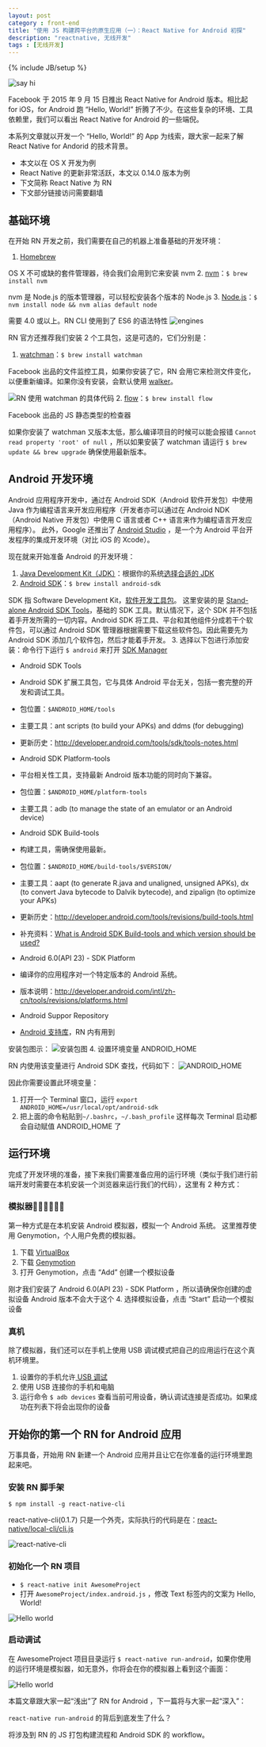 ```yaml
---
layout: post
category : front-end
title: "使用 JS 构建跨平台的原生应用（一）：React Native for Android 初探"
description: "reactnative, 无线开发"
tags : [无线开发]
---
```

{% include JB/setup %}

![say hi](https://img.alicdn.com/tps/TB1tInYKpXXXXbtXFXXXXXXXXXX-900-500.jpg)

Facebook 于 2015 年 9 月 15 日推出 React Native for Android 版本。相比起 for iOS，for Android 跑 “Hello, World!” 折腾了不少。在这些复杂的环境、工具依赖里，我们可以看出 React Native for Android 的一些端倪。

本系列文章就以开发一个 “Hello, World!” 的 App 为线索，跟大家一起来了解 React Native for Andorid 的技术背景。

* 本文以在 OS X 开发为例
*  React Native 的更新非常活跃，本文以 0.14.0 版本为例
* 下文简称 React Native 为 RN
* 下文部分链接访问需要翻墙

## 基础环境

在开始 RN 开发之前，我们需要在自己的机器上准备基础的开发环境：

1. [Homebrew](http://brew.sh/index_zh-cn.html)

OS X 不可或缺的套件管理器，待会我们会用到它来安装 nvm
2. [nvm](https://github.com/creationix/nvm#installation)：`$ brew install nvm`

nvm 是 Node.js 的版本管理器，可以轻松安装各个版本的 Node.js 
3. [Node.js](https://nodejs.org/)：`$ nvm install node && nvm alias default node`

需要 4.0 或以上。RN CLI 使用到了 ES6 的语法特性
![engines](https://img.alicdn.com/tps/TB1FBm9KpXXXXXCXVXXXXXXXXXX-1224-668.png)

RN 官方还推荐我们安装 2 个工具包，这是可选的，它们分别是：

1. [watchman](https://facebook.github.io/watchman/docs/install.html)：`$ brew install watchman`

Facebook 出品的文件监控工具，如果你安装了它，RN 会用它来检测文件变化，以便重新编译。如果你没有安装，会默认使用 [walker](https://github.com/daaku/nodejs-walker)。

![RN 使用 watchman 的具体代码](https://img.alicdn.com/tps/TB1Qr5jKpXXXXbXXpXXXXXXXXXX-1574-963.png)
2. [flow](http://www.flowtype.org/)：`$ brew install flow` 

Facebook 出品的 JS 静态类型的检查器

如果你安装了 watchman 又版本太低，那么编译项目的时候可以能会报错 `Cannot read property 'root' of null` ，所以如果安装了 watchman 请运行 `$ brew update && brew upgrade` 确保使用最新版本。

## Android 开发环境

Android 应用程序开发中，通过在 Android SDK（Android 软件开发包）中使用 Java 作为编程语言来开发应用程序（开发者亦可以通过在 Android NDK（Android Native 开发包）中使用 C 语言或者 C++ 语言来作为编程语言开发应用程序）。
此外，Google 还推出了 [Android Studio](http://developer.android.com/tools/studio/index.html) ，是一个为 Android 平台开发程序的集成开发环境（对比 iOS 的 Xcode）。

现在就来开始准备 Android 的开发环境：

1. [Java Development Kit（JDK）](https://zh.wikipedia.org/wiki/JDK)：根据你的系统[选择合适的 JDK](http://www.oracle.com/technetwork/java/javase/downloads/jdk8-downloads-2133151.html)
2. [Android SDK](https://developer.android.com/sdk/)：`$ brew install android-sdk`

SDK 指 Software Development Kit，[软件开发工具包](https://zh.wikipedia.org/wiki/%E8%BD%AF%E4%BB%B6%E5%BC%80%E5%8F%91%E5%B7%A5%E5%85%B7%E5%8C%85)。
这里安装的是 [Stand-alone Android SDK Tools](http://developer.android.com/sdk/installing/index.html?pkg=tools)，基础的 SDK 工具。默认情况下，这个 SDK 并不包括着手开发所需的一切内容。Android SDK 将工具、平台和其他组件分成若干个软件包，可以通过 Android SDK 管理器根据需要下载这些软件包。因此需要先为 Android SDK 添加几个软件包，然后才能着手开发。
3. 选择以下包进行添加安装：命令行下运行 `$ android` 来打开 [SDK Manager](http://developer.android.com/intl/zh-cn/tools/help/sdk-manager.html)
* Android SDK Tools

* Android SDK 扩展工具包，它与具体 Android 平台无关，包括一套完整的开发和调试工具。
* 包位置：`$ANDROID_HOME/tools`
* 主要工具：ant scripts (to build your APKs) and ddms (for debugging)
* 更新历史：http://developer.android.com/tools/sdk/tools-notes.html
* Android SDK Platform-tools

* 平台相关性工具，支持最新 Android 版本功能的同时向下兼容。
* 包位置：`$ANDROID_HOME/platform-tools`
* 主要工具：adb (to manage the state of an emulator or an Android device)
* Android SDK Build-tools

* 构建工具，需确保使用最新。
* 包位置：`$ANDROID_HOME/build-tools/$VERSION/`
* 主要工具：aapt (to generate R.java and unaligned, unsigned APKs), dx (to convert Java bytecode to Dalvik bytecode), and zipalign (to optimize your APKs)
* 更新历史：http://developer.android.com/tools/revisions/build-tools.html
* 补充资料：[What is Android SDK Build-tools and which version should be used?](http://stackoverflow.com/questions/19911762/what-is-android-sdk-build-tools-and-which-version-should-be-used)
* Android 6.0(API 23) - SDK Platform

* 编译你的应用程序对一个特定版本的 Android 系统。
* 版本说明：http://developer.android.com/intl/zh-cn/tools/revisions/platforms.html
* Android Suppor Repository

* [Android 支持库](http://developer.android.com/tools/support-library/index.html)，RN 内有用到

安装包图示：
![安装包图](https://img.alicdn.com/tps/TB15JOrKpXXXXaZXXXXXXXXXXXX-784-584.png)
4. 设置环境变量 ANDROID_HOME

RN 内使用该变量进行 Android SDK 查找，代码如下：
![ANDROID_HOME](https://img.alicdn.com/tps/TB1pGG6KpXXXXayXVXXXXXXXXXX-1170-721.jpg)

因此你需要设置此环境变量：
1. 打开一个 Terminal 窗口，运行 `export ANDROID_HOME=/usr/local/opt/android-sdk`
2. 把上面的命令粘贴到`~/.bashrc`，`~/.bash_profile` 这样每次 Terminal 启动都会自动赋值 ANDROID_HOME 了

## 运行环境

完成了开发环境的准备，接下来我们需要准备应用的运行环境（类似于我们进行前端开发时需要在本机安装一个浏览器来运行我们的代码），这里有 2 种方式：

### 模拟器

第一种方式是在本机安装 Android 模拟器，模拟一个 Android 系统。
这里推荐使用 Genymotion，个人用户免费的模拟器。

1. 下载 [VirtualBox](https://www.virtualbox.org/wiki/Downloads)
2. 下载 [Genymotion](https://www.genymotion.com/)
3. 打开 Genymotion，点击 “Add” 创建一个模拟设备

刚才我们安装了 Android 6.0(API 23) - SDK Platform ，所以请确保你创建的虚拟设备 Android 版本不会大于这个
4. 选择模拟设备，点击 “Start” 启动一个模拟设备

### 真机

除了模拟器，我们还可以在手机上使用 USB 调试模式把自己的应用运行在这个真机环境里。

1. 设置你的手机允许[ USB 调试](https://www.google.com.hk/search?q=android+Enable+USB+debugging)
2. 使用 USB 连接你的手机和电脑
3. 运行命令 `$ adb devices` 查看当前可用设备，确认调试连接是否成功。如果成功在列表下将会出现你的设备

## 开始你的第一个 RN for Android 应用

万事具备，开始用 RN 新建一个 Android 应用并且让它在你准备的运行环境里跑起来吧。

### 安装 RN 脚手架

`$ npm install -g react-native-cli`

react-native-cli(0.1.7) 只是一个外壳，实际执行的代码是在：[react-native/local-cli/cli.js](https://github.com/facebook/react-native/blob/0.14.0/local-cli/cli.js)

![react-native-cli](https://img.alicdn.com/tps/TB1BQnpKpXXXXbRXXXXXXXXXXXX-810-698.png)

### 初始化一个 RN 项目

* `$ react-native init AwesomeProject`
* 打开 `AwesomeProject/index.android.js` ，修改 Text 标签内的文案为 Hello, World! 

![Hello world](https://img.alicdn.com/tps/TB154ThKpXXXXXHXFXXXXXXXXXX-983-609.png)

### 启动调试

在 AwesomeProject 项目目录运行 `$ react-native run-android`，如果你使用的运行环境是模拟器，如无意外，你将会在你的模拟器上看到这个画面：

![Hello world](https://img.alicdn.com/tps/TB16SjrKpXXXXbpXXXXXXXXXXXX-477-624.png)

本篇文章跟大家一起“浅出”了 RN for Android ，下一篇将与大家一起“深入”：

`react-native run-android` 的背后到底发生了什么？

将涉及到 RN 的 JS 打包构建流程和 Android SDK 的 workflow。